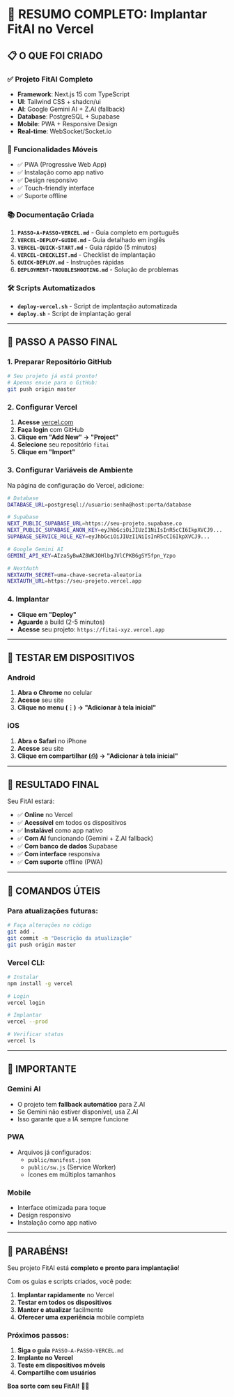 # 🎯 RESUMO COMPLETO: Implantar FitAI no Vercel

## 📋 O QUE FOI CRIADO

### ✅ Projeto FitAI Completo
- **Framework**: Next.js 15 com TypeScript
- **UI**: Tailwind CSS + shadcn/ui
- **AI**: Google Gemini AI + Z.AI (fallback)
- **Database**: PostgreSQL + Supabase
- **Mobile**: PWA + Responsive Design
- **Real-time**: WebSocket/Socket.io

### 📱 Funcionalidades Móveis
- ✅ PWA (Progressive Web App)
- ✅ Instalação como app nativo
- ✅ Design responsivo
- ✅ Touch-friendly interface
- ✅ Suporte offline

### 📚 Documentação Criada
1. **`PASSO-A-PASSO-VERCEL.md`** - Guia completo em português
2. **`VERCEL-DEPLOY-GUIDE.md`** - Guia detalhado em inglês
3. **`VERCEL-QUICK-START.md`** - Guia rápido (5 minutos)
4. **`VERCEL-CHECKLIST.md`** - Checklist de implantação
5. **`QUICK-DEPLOY.md`** - Instruções rápidas
6. **`DEPLOYMENT-TROUBLESHOOTING.md`** - Solução de problemas

### 🛠️ Scripts Automatizados
- **`deploy-vercel.sh`** - Script de implantação automatizada
- **`deploy.sh`** - Script de implantação geral

---

## 🚀 PASSO A PASSO FINAL

### 1. Preparar Repositório GitHub
```bash
# Seu projeto já está pronto!
# Apenas envie para o GitHub:
git push origin master
```

### 2. Configurar Vercel
1. **Acesse** [vercel.com](https://vercel.com)
2. **Faça login** com GitHub
3. **Clique em "Add New" → "Project"**
4. **Selecione** seu repositório `fitai`
5. **Clique em "Import"**

### 3. Configurar Variáveis de Ambiente
Na página de configuração do Vercel, adicione:

```bash
# Database
DATABASE_URL=postgresql://usuario:senha@host:porta/database

# Supabase
NEXT_PUBLIC_SUPABASE_URL=https://seu-projeto.supabase.co
NEXT_PUBLIC_SUPABASE_ANON_KEY=eyJhbGciOiJIUzI1NiIsInR5cCI6IkpXVCJ9...
SUPABASE_SERVICE_ROLE_KEY=eyJhbGciOiJIUzI1NiIsInR5cCI6IkpXVCJ9...

# Google Gemini AI
GEMINI_API_KEY=AIzaSyBwAZ8WKJOHlbgJVlCPKB6gSY5fpn_Yzpo

# NextAuth
NEXTAUTH_SECRET=uma-chave-secreta-aleatoria
NEXTAUTH_URL=https://seu-projeto.vercel.app
```

### 4. Implantar
- **Clique em "Deploy"**
- **Aguarde** a build (2-5 minutos)
- **Acesse** seu projeto: `https://fitai-xyz.vercel.app`

---

## 📱 TESTAR EM DISPOSITIVOS

### Android
1. **Abra o Chrome** no celular
2. **Acesse** seu site
3. **Clique no menu (⋮) → "Adicionar à tela inicial"**

### iOS
1. **Abra o Safari** no iPhone
2. **Acesse** seu site
3. **Clique em compartilhar (⎙) → "Adicionar à tela inicial"**

---

## 🎯 RESULTADO FINAL

Seu FitAI estará:
- ✅ **Online** no Vercel
- ✅ **Acessível** em todos os dispositivos
- ✅ **Instalável** como app nativo
- ✅ **Com AI** funcionando (Gemini + Z.AI fallback)
- ✅ **Com banco de dados** Supabase
- ✅ **Com interface** responsiva
- ✅ **Com suporte** offline (PWA)

---

## 🔧 COMANDOS ÚTEIS

### Para atualizações futuras:
```bash
# Faça alterações no código
git add .
git commit -m "Descrição da atualização"
git push origin master
```

### Vercel CLI:
```bash
# Instalar
npm install -g vercel

# Login
vercel login

# Implantar
vercel --prod

# Verificar status
vercel ls
```

---

## 🚨 IMPORTANTE

### Gemini AI
- O projeto tem **fallback automático** para Z.AI
- Se Gemini não estiver disponível, usa Z.AI
- Isso garante que a IA sempre funcione

### PWA
- Arquivos já configurados:
  - `public/manifest.json`
  - `public/sw.js` (Service Worker)
  - Ícones em múltiplos tamanhos

### Mobile
- Interface otimizada para toque
- Design responsivo
- Instalação como app nativo

---

## 🎉 PARABÉNS!

Seu projeto FitAI está **completo e pronto para implantação**!

Com os guias e scripts criados, você pode:
1. **Implantar rapidamente** no Vercel
2. **Testar em todos os dispositivos**
3. **Manter e atualizar** facilmente
4. **Oferecer uma experiência** mobile completa

### Próximos passos:
1. **Siga o guia** `PASSO-A-PASSO-VERCEL.md`
2. **Implante no Vercel**
3. **Teste em dispositivos móveis**
4. **Compartilhe com usuários**

**Boa sorte com seu FitAI!** 🚀🎊